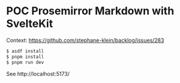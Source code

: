 # POC Prosemirror Markdown with SvelteKit

Context: https://github.com/stephane-klein/backlog/issues/283

```sh
$ asdf install
$ pnpm install
$ pnpm run dev
```

See http://localhost:5173/

